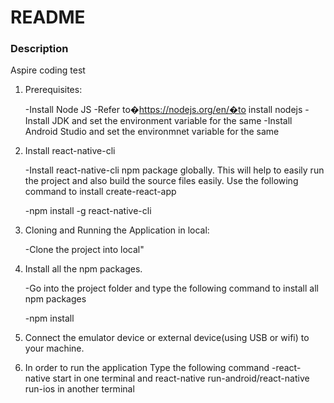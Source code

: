 # README #

### Description ###

Aspire coding test


1. Prerequisites:

    -Install Node JS
    -Refer to�https://nodejs.org/en/�to install nodejs
	-Install JDK and set the environment variable for the same
	-Install Android Studio and set the environmnet variable for the same

2. Install react-native-cli

    -Install react-native-cli npm package globally. This will help to easily run the project and also build the source files easily. Use the following command to install create-react-app

    -npm install -g react-native-cli

3. Cloning and Running the Application in local:

    -Clone the project into local"

4. Install all the npm packages.

    -Go into the project folder and type the following command to install all npm packages

    -npm install
	
5. Connect the emulator device or external device(using USB or wifi) to your machine.

6. In order to run the application Type the following command
    -react-native start in one terminal and react-native run-android/react-native run-ios in another terminal


